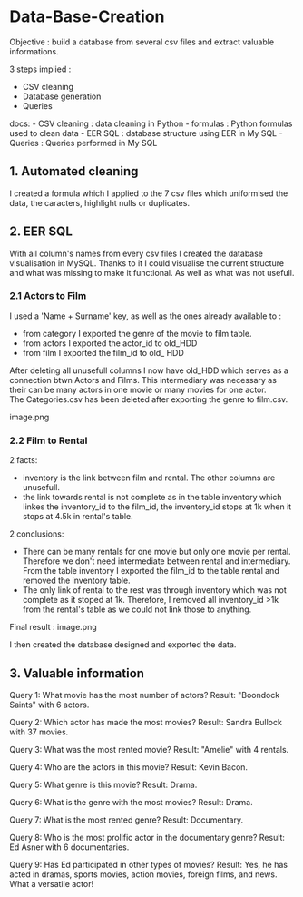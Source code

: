 # Data-Base-Creation

Objective : build a database from several csv files and extract valuable informations.

3 steps implied : 
 - CSV cleaning
 - Database generation
 - Queries


docs:
    - CSV cleaning : data cleaning in Python
    - formulas : Python formulas used to clean data
    - EER SQL : database structure using EER in My SQL
    - Queries : Queries performed in My SQL



## 1. Automated cleaning
I created a formula which I applied to the 7 csv files which uniformised the data, the caracters, highlight nulls or duplicates. 


## 2. EER SQL
With all column's names from every csv files I created the database visualisation in MySQL.
Thanks to it I could visualise the current structure and what was missing to make it functional. As well as what was not usefull.


###  2.1 Actors to Film 
I used a 'Name + Surname' key, as well as the ones already available to :
- from category I exported the genre of the movie to film table. 
- from actors I exported the actor_id to old_HDD
- from film I exported the film_id to old_ HDD

After deleting all unusefull columns I now have old_HDD which serves as a connection btwn Actors and Films. This intermediary was necessary as their can be many actors in one movie or many movies for one actor.  
The Categories.csv has been deleted after exporting the genre to film.csv. 


image.png

###  2.2 Film to Rental

2 facts: 
- inventory is the link between film and rental. The other columns are unusefull.
- the link towards rental is not complete as in the table inventory which linkes the inventory_id to the film_id, the inventory_id stops at 1k when it stops at 4.5k in rental's table.

2 conclusions:
- There can be many rentals for one movie but only one movie per rental. Therefore we don't need intermediate between rental and intermediary. From the table inventory I exported the film_id to the table rental and removed the inventory table.
- The only link of rental to the rest was through inventory which was not complete as it stoped at 1k. Therefore, I removed all inventory_id >1k from the rental's table as we could not link those to anything.


Final result : 
image.png

I then created the database designed and exported the data.  


## 3. Valuable information

Query 1: What movie has the most number of actors?
Result: "Boondock Saints" with 6 actors.

Query 2: Which actor has made the most movies?
Result: Sandra Bullock with 37 movies.

Query 3: What was the most rented movie?
Result: "Amelie" with 4 rentals.

Query 4: Who are the actors in this movie?
Result: Kevin Bacon.

Query 5: What genre is this movie?
Result: Drama.

Query 6: What is the genre with the most movies?
Result: Drama.

Query 7: What is the most rented genre?
Result: Documentary.

Query 8: Who is the most prolific actor in the documentary genre?
Result: Ed Asner with 6 documentaries.

Query 9: Has Ed participated in other types of movies?
Result: Yes, he has acted in dramas, sports movies, action movies, foreign films, and news. What a versatile actor!
